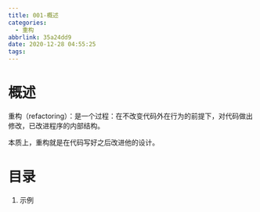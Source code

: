 ```yaml
---
title: 001-概述
categories:
  - 重构
abbrlink: 35a24dd9
date: 2020-12-28 04:55:25
tags:
---
```


# 概述

重构（refactoring）：是一个过程：在不改变代码外在行为的前提下，对代码做出修改，已改进程序的内部结构。

本质上，重构就是在代码写好之后改进他的设计。



# 目录

1. 示例
